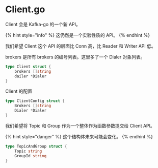 # Client.go

Client 会是 Kafka-go 的一个新 API。

{% hint style="info" %}
这仍然是一个实验性质的 API。
{% endhint %}

我们希望 Client 这个 API 的层面比 Conn 高，比 Reader 和 Writer API 低。

brokers 是所有 brokers 的编号列表。这里多了一个 Dialer 对象列表。

```go
type Client struct {
    brokers []string
    dailer *Dialer
}
```

Client 的配置

```go
type ClientConfig struct {
    Brokers []string
    Dialer *Dialer
}
```

我们希望将 Topic 和 Group 作为一个整体作为函数参数提交给 Client API。

{% hint style="danger" %}
这个结构体未来可能会变化。
{% endhint %}

```go
type TopicAndGroup struct {
    Topic string
    GroupId string
}
```